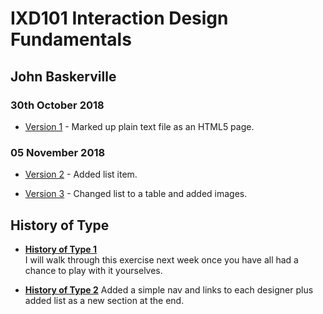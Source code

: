 IXD101 Interaction Design Fundamentals
======================================

John Baskerville
---------------

### 30th October 2018
- [Version 1](https://eleventhirty.github.io/john_baskerville/baskerville1.html) - Marked up plain text file as an HTML5 page.

### 05 November 2018

- [Version 2](https://eleventhirty.github.io/john_baskerville/baskerville2.html) - Added list item.

- [Version 3](https://eleventhirty.github.io/john_baskerville/baskerville3.html) - Changed list to a table and added images.

History of Type
---------------
- **[History of Type 1](https://eleventhirty.github.io/john_baskerville/history1.html)**  
  I will walk through this exercise next week once you have all had a chance to play with it yourselves.
  
- **[History of Type 2](https://eleventhirty.github.io/john_baskerville/history2.html)** Added a simple nav and links to each designer plus added list as a new section at the end. 

